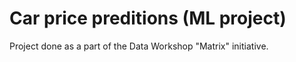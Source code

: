 # Car price preditions (ML project)

Project done as a part of the Data Workshop "Matrix" initiative.

